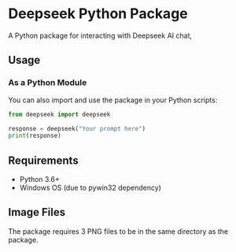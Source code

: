 # Deepseek Python Package

A Python package for interacting with Deepseek AI chat,

## Usage

### As a Python Module

You can also import and use the package in your Python scripts:

```python
from deepseek import deepseek

response = deepseek("Your prompt here")
print(response)
```

## Requirements

- Python 3.6+
- Windows OS (due to pywin32 dependency)

## Image Files

The package requires 3 PNG files to be in the same directory as the package.